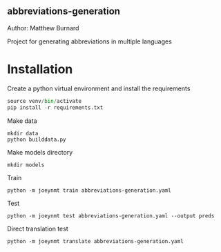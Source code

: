 ## abbreviations-generation
Author: Matthew Burnard

Project for generating abbreviations in multiple languages

# Installation
Create a python virtual environment and install the requirements
```python -m venv venv
source venv/bin/activate
pip install -r requirements.txt
```
Make data
```
mkdir data
python builddata.py
```
Make models directory
```
mkdir models
```
Train
```
python -m joeynmt train abbreviations-generation.yaml
```
Test
```
python -m joeynmt test abbreviations-generation.yaml --output preds
```
Direct translation test
```
python -m joeynmt translate abbreviations-generation.yaml
```
